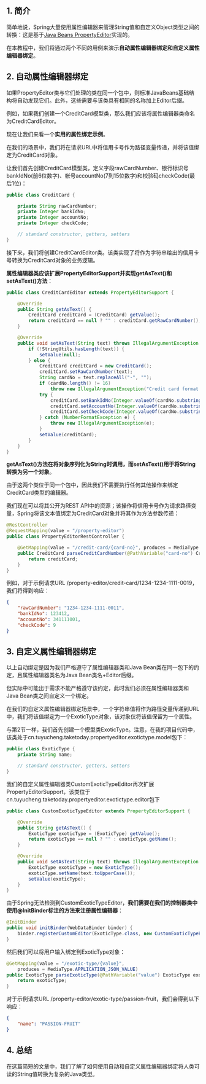 ## 1. 简介

简单地说，Spring大量使用属性编辑器来管理String值和自定义Object类型之间的转换：这是基于[Java Beans PropertyEditor](https://docs.oracle.com/en/java/javase/11/docs/api/java.desktop/java/beans/PropertyEditor.html)实现的。

在本教程中，我们将通过两个不同的用例来演示**自动属性编辑器绑定和自定义属性编辑器绑定**。

## 2. 自动属性编辑器绑定

如果PropertyEditor类与它们处理的类在同一个包中，则标准JavaBeans基础结构将自动发现它们。此外，这些需要与该类具有相同的名称加上Editor后缀。

例如，如果我们创建一个CreditCard模型类，那么我们应该将属性编辑器类命名为CreditCardEditor。

现在让我们来看一个**实用的属性绑定示例**。

在我们的场景中，我们将在请求URL中将信用卡号作为路径变量传递，并将该值绑定为CreditCard对象。

让我们首先创建CreditCard模型类，定义字段rawCardNumber、银行标识号bankIdNo(前6位数字)、帐号accountNo(7到15位数字)和校验码checkCode(最后1位)：

```java
public class CreditCard {

    private String rawCardNumber;
    private Integer bankIdNo;
    private Integer accountNo;
    private Integer checkCode;

    // standard constructor, getters, setters
}
```

接下来，我们将创建CreditCardEditor类。该类实现了将作为字符串给出的信用卡号转换为CreditCard对象的业务逻辑。

**属性编辑器类应该扩展PropertyEditorSupport并实现getAsText()和setAsText()方法**：

```java
public class CreditCardEditor extends PropertyEditorSupport {

    @Override
    public String getAsText() {
        CreditCard creditCard = (CreditCard) getValue();
        return creditCard == null ? "" : creditCard.getRawCardNumber();
    }

    @Override
    public void setAsText(String text) throws IllegalArgumentException {
        if (!StringUtils.hasLength(text)) {
            setValue(null);
        } else {
            CreditCard creditCard = new CreditCard();
            creditCard.setRawCardNumber(text);
            String cardNo = text.replaceAll("-", "");
            if (cardNo.length() != 16)
                throw new IllegalArgumentException("Credit card format should be xxxx-xxxx-xxxx-xxxx");
            try {
                creditCard.setBankIdNo(Integer.valueOf(cardNo.substring(0, 6)));
                creditCard.setAccountNo(Integer.valueOf(cardNo.substring(6, cardNo.length() - 1)));
                creditCard.setCheckCode(Integer.valueOf(cardNo.substring(cardNo.length() - 1)));
            } catch (NumberFormatException e) {
                throw new IllegalArgumentException(e);
            }
            setValue(creditCard);
        }
    }
}
```

**getAsText()方法在将对象序列化为String时调用，而setAsText()用于将String转换为另一个对象**。

由于这两个类位于同一个包中，因此我们不需要执行任何其他操作来绑定CreditCard类型的编辑器。

我们现在可以将其公开为REST API中的资源；该操作将信用卡号作为请求路径变量，Spring将该文本值绑定为CreditCard对象并将其作为方法参数传递：

```java
@RestController
@RequestMapping(value = "/property-editor")
public class PropertyEditorRestController {

    @GetMapping(value = "/credit-card/{card-no}", produces = MediaType.APPLICATION_JSON_VALUE)
    public CreditCard parseCreditCardNumber(@PathVariable("card-no") CreditCard creditCard) {
        return creditCard;
    }
}
```

例如，对于示例请求URL /property-editor/credit-card/1234-1234-1111-0019，我们将得到响应：

```json
{
    "rawCardNumber": "1234-1234-1111-0011",
    "bankIdNo": 123412,
    "accountNo": 341111001,
    "checkCode": 9
}
```

## 3. 自定义属性编辑器绑定

以上自动绑定是因为我们严格遵守了属性编辑器类和Java Bean类在同一包下的约定，且属性编辑器类名为Java Bean类名+Editor后缀。

但实际中可能出于需求不能严格遵守该约定，此时我们必须在属性编辑器类和Java Bean类之间自定义一个绑定。

在我们的自定义属性编辑器绑定场景中，一个字符串值将作为路径变量传递到URL中，我们将该值绑定为一个ExoticType对象，该对象仅将该值保留为一个属性。

与第2节一样，我们首先创建一个模型类ExoticType。注意，在我的项目代码中，该类处于cn.tuyucheng.taketoday.propertyeditor.exotictype.model包下：

```java
public class ExoticType {
    private String name;

    // standard constructor, getters, setters
}
```

我们的自定义属性编辑器类CustomExoticTypeEditor再次扩展PropertyEditorSupport，该类位于cn.tuyucheng.taketoday.propertyeditor.exotictype.editor包下

```java
public class CustomExoticTypeEditor extends PropertyEditorSupport {

    @Override
    public String getAsText() {
        ExoticType exoticType = (ExoticType) getValue();
        return exoticType == null ? "" : exoticType.getName();
    }

    @Override
    public void setAsText(String text) throws IllegalArgumentException {
        ExoticType exoticType = new ExoticType();
        exoticType.setName(text.toUpperCase());
        setValue(exoticType);
    }
}
```

由于Spring无法检测到CustomExoticTypeEditor，**我们需要在我们的控制器类中使用@InitBinder标注的方法来注册属性编辑器**：

```java
@InitBinder
public void initBinder(WebDataBinder binder) {
    binder.registerCustomEditor(ExoticType.class, new CustomExoticTypeEditor());
}
```

然后我们可以将用户输入绑定到ExoticType对象：

```java
@GetMapping(value = "/exotic-type/{value}",
    produces = MediaType.APPLICATION_JSON_VALUE)
public ExoticType parseExoticType(@PathVariable("value") ExoticType exoticType) {
    return exoticType;
}
```

对于示例请求URL /property-editor/exotic-type/passion-fruit，我们会得到以下响应：

```json
{
    "name": "PASSION-FRUIT"
}
```

## 4. 总结

在这篇简短的文章中，我们了解了如何使用自动和自定义属性编辑器绑定将人类可读的String值转换为复杂的Java类型。